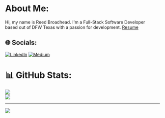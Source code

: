 # About Me:
Hi, my name is Reed Broadhead. I'm a Full-Stack Software Developer <br>based out of DFW Texas with a passion for development.
[Resume](https://docs.google.com/document/d/17dba9tqjHVUNqWaqJUdi_PN_yAZAD8IL/edit)


## 🌐 Socials:
[![LinkedIn](https://img.shields.io/badge/LinkedIn-%230077B5.svg?logo=linkedin&logoColor=white)](https://linkedin.com/in/https://www.linkedin.com/in/reed-broadhead/) [![Medium](https://img.shields.io/badge/Medium-12100E?logo=medium&logoColor=white)](https://medium.com/@https://medium.com/@reedbroadhead)

# 📊 GitHub Stats:

![](https://github-readme-streak-stats.herokuapp.com/?user=Reed-Broadhead&theme=dark&hide_border=false)<br/>
![](https://github-readme-stats.vercel.app/api/top-langs/?username=Reed-Broadhead&theme=dark&hide_border=false&include_all_commits=false&count_private=false&layout=compact)

---
[![](https://visitcount.itsvg.in/api?id=Reed-Broadhead&icon=0&color=0)](https://visitcount.itsvg.in)

<!-- Proudly created with GPRM ( https://gprm.itsvg.in ) -->

